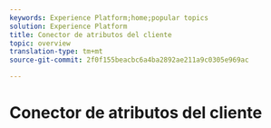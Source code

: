 ```yaml
---
keywords: Experience Platform;home;popular topics
solution: Experience Platform
title: Conector de atributos del cliente
topic: overview
translation-type: tm+mt
source-git-commit: 2f0f155beacbc6a4ba2892ae211a9c0305e969ac

---
```



# Conector de atributos del cliente
